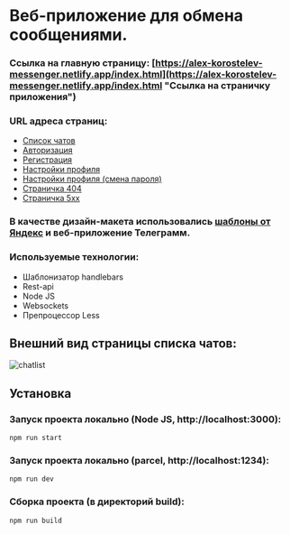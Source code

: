 # Веб-приложение для обмена сообщениями.
### Ссылка на главную страницу: [https://alex-korostelev-messenger.netlify.app/index.html](https://alex-korostelev-messenger.netlify.app/index.html "Ссылка на страничку приложения")
### URL адреса страниц:
* [Список чатов](https://alex-korostelev-messenger.netlify.app/pages/conversations/conversations.html "Ссылка на страничку списка чатов")
* [Авторизация](https://alex-korostelev-messenger.netlify.app/pages/authorization/authorisation.html "Ссылка на страничку авторизации")
* [Регистрация](https://alex-korostelev-messenger.netlify.app/pages/registration/registration.html "Ссылка на страничку регистрации")
* [Настройки профиля](https://alex-korostelev-messenger.netlify.app/pages/settings/profile/profile.html "Ссылка на страничку настроек профиля")
* [Настройки профиля (смена пароля)](https://alex-korostelev-messenger.netlify.app/pages/settings/password/password.html "Ссылка на страничку смена пароля")
* [Страничка 404](https://alex-korostelev-messenger.netlify.app/pages/errors/error404.html "Ссылка на страничку 404")
* [Страничка 5xx](https://alex-korostelev-messenger.netlify.app/pages/errors/error5xx.html "Ссылка на страничку 5xx")
### В качестве дизайн-макета использовались [шаблоны от Яндекс](https://www.figma.com/file/24EUnEHGEDNLdOcxg7ULwV/Chat?node-id=0%3A1 "Ссылка на макеты Figma") и веб-приложение Телеграмм.
### Используемые технологии:
* Шаблонизатор handlebars
* Rest-api
* Node JS
* Websockets
* Препроцессор Less

## Внешний вид страницы списка чатов:
![chatlist](https://user-images.githubusercontent.com/53473616/153272723-350568e7-921d-4632-935a-0c79ee405d51.png)

## Установка

### Запуск проекта локально (Node JS, http://localhost:3000):
```
npm run start
```
### Запуск проекта локально (parcel, http://localhost:1234):
```
npm run dev
```
### Сборка проекта (в директорий build):
```
npm run build
```